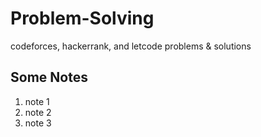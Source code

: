 # Problem-Solving
codeforces, hackerrank, and letcode problems & solutions

## Some Notes
  1. note 1
  1. note 2
  1. note 3

